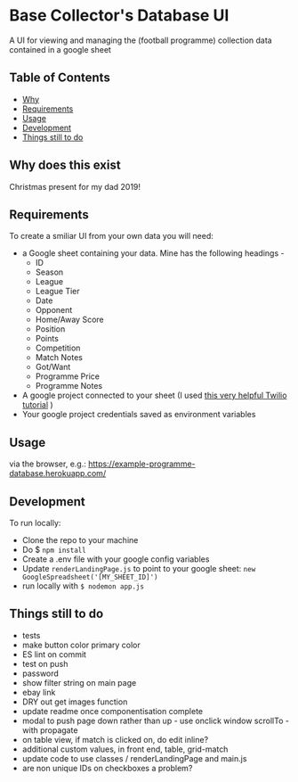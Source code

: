 
Base Collector's Database UI
==========
A UI for viewing and managing the (football programme) collection data contained in a google sheet

Table of Contents
-----------------

 - [Why](#why-does-this-exist)
 - [Requirements](#requirements)
 - [Usage](#usage)
 - [Development](#Development)
 - [Things still to do](#things-still-to-do)

Why does this exist
------------
Christmas present for my dad 2019!

Requirements
------------

To create a smiliar UI from your own data you will need:
 - a Google sheet containing your data. Mine has the following headings - 
    - ID
    - Season
    - League
    - League Tier
    - Date
    - Opponent
    - Home/Away	Score
    - Position
    - Points
    - Competition	
    - Match Notes
    - Got/Want
    - Programme Price
    - Programme Notes
 - A google project connected to your sheet (I used [this very helpful Twilio tutorial](https://www.youtube.com/watch?v=UGN6EUi4Yio) )
 - Your google project credentials saved as environment variables

Usage
-----
via the browser, e.g.: https://example-programme-database.herokuapp.com/

Development
-----

To run locally:

 - Clone the repo to your machine
 - Do $ `npm install`
 - Create a .env file with your google config variables
- Update `renderLandingPage.js` to point to your google sheet: `new GoogleSpreadsheet('[MY_SHEET_ID]')`
- run locally with `$ nodemon app.js`

Things still to do
---------------------

- tests
- make button color primary color
- ES lint on commit
- test on push
- password
- show filter string on main page
- ebay link
- DRY out get images function
- update readme once componentisation complete
- modal to push page down rather than up - use onclick window scrollTo - with propagate
- on table view, if match is clicked on, do edit inline?
- additional custom values, in front end, table, grid-match
- update code to use classes / renderLandingPage and main.js
- are non unique IDs on checkboxes a problem?
